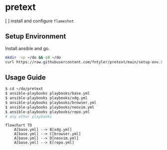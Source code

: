 # pretext

 [ ] install and configure `flameshot`

## Setup Environment

Install ansible and go.

```sh
mkdir -vp ~/do && cd ~/do
curl https://raw.githubusercontent.com/fntyler/pretext/main/setup-env.sh | sh
```

## Usage Guide

```sh
$ cd ~/do/pretext
$ ansible-playbooks playbooks/base.yml
$ ansible-playbooks playbooks/xdg.yml
$ ansible-playbooks playbooks/browser.yml
$ ansible-playbooks playbooks/neovim.yml
$ ansible-playbooks playbooks/repo.yml
# any other playbooks
```

```mermaid
flowchart TD
    A[base.yml] --> B[xdg.yml]
    A[base.yml] --> C[browser.yml]
    A[base.yml] --> D[neovim.yml]
    A[base.yml] --> E[repo.yml]
```
